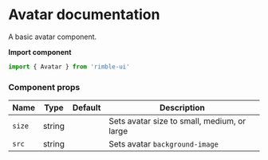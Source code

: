 # Avatar documentation
A basic avatar component.

**Import component**
```jsx
import { Avatar } from 'rimble-ui'
```

<!-- STORY -->



<!-- Avatar example here -->

### Component props
| Name   | Type   | Default | Description                                 |
| ------ | ------ | ------- | ------------------------------------------- |
| `size` | string |         | Sets avatar size to small, medium, or large |
|`src`|string|| Sets avatar `background-image`
